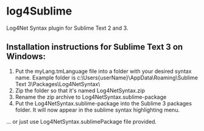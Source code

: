 log4Sublime
=============

Log4Net Syntax plugin for Sublime Text 2 and 3.

Installation instructions for Sublime Text 3 on Windows:
---------------------------------------------------------
1. Put the myLang.tmLanguage file into a folder with your desired syntax name. Example folder is c:\Users\{userName}\AppData\Roaming\Sublime Text 3\Packages\Log4NetSyntax\
2. Zip the folder so that it's named Log4NetSyntax.zip
3. Rename the zip archive to Log4NetSyntax.sublime-package
4. Put the Log4NetSyntax.sublime-package into the Sublime 3 packages folder. It will now appear in the sublime syntax highlighting menu.

... or just use Log4NetSyntax.sublimePackage file provided.